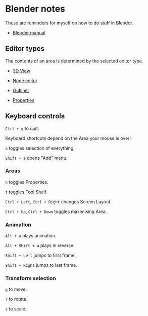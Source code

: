 # Blender notes

These are reminders for myself on how to do stuff in Blender.

- [Blender manual](https://www.blender.org/manual/)


## Editor types

The contents of an area is determined by the selected editor type.

- [3D View](./3D_view/)

- [Node editor](./Node_editor/)

- [Outliner](./Outliner/)

- [Properties](./Properties/)


## Keyboard controls

`Ctrl + q` to quit.

Keyboard shortcuts depend on the Area your mouse is over!

`a` toggles selection of everything.

`Shift + a` opens "Add" menu.


### Areas

`n` toggles Properties.

`t` toggles Tool Shelf.

`Ctrl + Left`, `Ctrl + Right` changes Screen Layout.

`Ctrl + Up`, `Ctrl + Down` toggles maximising Area.


### Animation

`Alt + a` plays animation.

`Alt + Shift + a` plays in reverse.

`Shift + Left` jumps to first frame.

`Shift + Right` jumps to last frame.


### Transform selection

`g` to move.

`r` to rotate.

`s` to scale.

